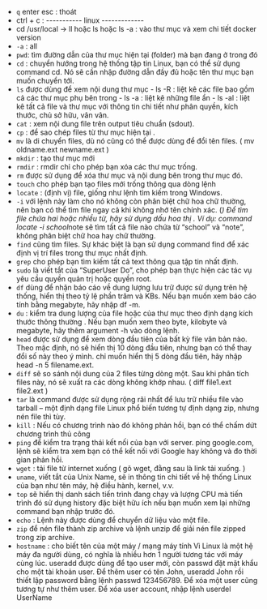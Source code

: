 - `q` enter esc : thoát
- ctrl + c :
----------- linux -------------
- cd /usr/local -> ll hoặc ls hoặc ls -a : vào thư mục và xem chi tiết
docker version
- `-a` : all
- `pwd`: tìm đường dẫn của thư mục hiện tại (folder) mà bạn đang ở trong đó
- `cd` : chuyển hướng trong hệ thống tập tin Linux, bạn có thể sử dụng command cd. Nó sẽ cần nhập đường dẫn đầy đủ hoặc tên thư mục bạn muốn chuyển tới.
- `ls` được dùng để xem nội dung thư mục - ls -R : liệt kê các file bao gồm cả các thư mục phụ bên trong - ls -a : liệt kê những file ẩn - ls -al : liệt kê tất cả file và thư mục với thông tin chi tiết như phân quyền, kích thước, chủ sở hữu, vân vân.
- `cat` : xem nội dung file trên output tiêu chuẩn (sdout).
- `cp` : để sao chép files từ thư mục hiện tại .
- `mv` là di chuyển files, dù nó cũng có thể được dùng để đổi tên files. ( mv oldname.ext newname.ext )
- `mkdir` : tạo thư mục mới
- `rmdir` : rmdir chỉ cho phép bạn xóa các thư mục trống.
- `rm` được sử dụng để xóa thư mục và nội dung bên trong thư mục đó.
- `touch` cho phép bạn tạo files mới trống thông qua dòng lệnh
- `locate` : (định vị) file, giống như lệnh tìm kiếm trong Windows.
- `-i` với lệnh này làm cho nó không còn phân biệt chữ hoa chữ thường, nên bạn có thể tìm file ngay cả khi không nhớ tên chính xác.
(*) Để tìm file chứa hai hoặc nhiều từ, hãy sử dụng dấu hoa thị . Ví dụ: command locate -i school*note sẽ tìm tất cả file nào chứa từ “school” và “note”, không phân biệt chữ hoa hay chữ thường.
- `find` cũng tìm files. Sự khác biệt là bạn sử dụng command find để xác định vị trí files trong thư mục nhất định.
- `grep` cho phép bạn tìm kiếm tất cả text thông qua tập tin nhất định.
- `sudo` là viết tắt của “SuperUser Do”, cho phép bạn thực hiện các tác vụ yêu cầu quyền quản trị hoặc quyền root.
- `df` dùng để nhận báo cáo về dung lượng lưu trữ được sử dụng trên hệ thống, hiển thị theo tỷ lệ phần trăm và KBs. Nếu bạn muốn xem báo cáo tính bằng megabyte, hãy nhập df -m.
- `du` : kiểm tra dung lượng của file hoặc của thư mục theo định dạng kích thước thông thường . Nếu bạn muốn xem theo byte, kilobyte và megabyte, hãy thêm argument -h vào dòng lệnh.
- `head` được sử dụng để xem dòng đầu tiên của bất kỳ file văn bản nào. Theo mặc định, nó sẽ hiển thị 10 dòng đầu tiên, nhưng bạn có thể thay đổi số này theo ý mình. chỉ muốn hiển thị 5 dòng đầu tiên, hãy nhập head -n 5 filename.ext.
- `diff` sẽ so sánh nội dung của 2 files từng dòng một. Sau khi phân tích files này, nó sẽ xuất ra các dòng không khớp nhau. ( diff file1.ext file2.ext )
- `tar` là command được sử dụng rộng rãi nhất để lưu trữ nhiều file vào tarball – một định dạng file Linux phổ biến tương tự định dạng zip, nhưng nén file thì tùy.
- `kill` : Nếu có chương trình nào đó không phản hồi, bạn có thể chấm dứt chương trình thủ công
- `ping` để kiểm tra trạng thái kết nối của bạn với server. ping google.com, lệnh sẽ kiểm tra xem bạn có thể kết nối với Google hay không và đo thời gian phản hồi.
- `wget` : tải file từ internet xuống ( gõ wget, đằng sau là link tải xuống. )
- `uname`, viết tắt của Unix Name, sẽ in thông tin chi tiết về hệ thống Linux của bạn như tên máy, hệ điều hành, kernel, v.v.
- `top` sẽ hiển thị danh sách tiến trình đang chạy và lượng CPU mà tiến trình đó sử dụng
history đặc biệt hữu ích nếu bạn muốn xem lại những command bạn nhập trước đó.
- `echo` : Lệnh này được dùng để chuyển dữ liệu vào một file.
- `zip` để nén file thành zip archive và lệnh unzip để giải nén file zipped trong zip archive.
- `hostname` : cho biết tên của một máy / mạng máy tính
Vì Linux là một hệ máy đa người dùng, có nghĩa là nhiều hơn 1 người tương tác với máy cùng lúc. useradd được dùng để tạo user mới, còn passwd đặt mật khẩu cho một tài khoản user. Để thêm user có tên John, useradd John rồi thiết lập password bằng lệnh passwd 123456789. Để xóa một user cũng tương tự như thêm user. Để xóa user account, nhập lệnh userdel UserName
